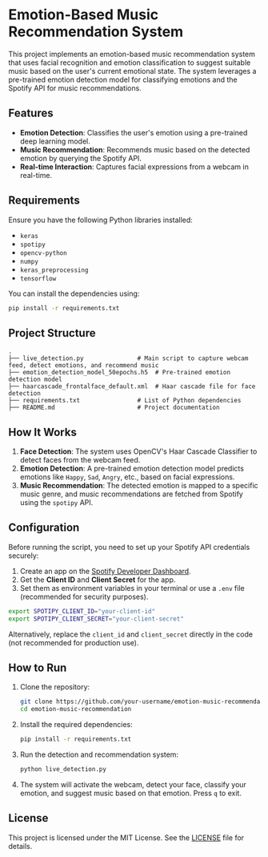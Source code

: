 
# Emotion-Based Music Recommendation System

This project implements an emotion-based music recommendation system that uses facial recognition and emotion classification to suggest suitable music based on the user's current emotional state. The system leverages a pre-trained emotion detection model for classifying emotions and the Spotify API for music recommendations.

## Features

- **Emotion Detection**: Classifies the user's emotion using a pre-trained deep learning model.
- **Music Recommendation**: Recommends music based on the detected emotion by querying the Spotify API.
- **Real-time Interaction**: Captures facial expressions from a webcam in real-time.

## Requirements

Ensure you have the following Python libraries installed:

- `keras`
- `spotipy`
- `opencv-python`
- `numpy`
- `keras_preprocessing`
- `tensorflow`

You can install the dependencies using:

```bash
pip install -r requirements.txt
```

## Project Structure

```
.
├── live_detection.py               # Main script to capture webcam feed, detect emotions, and recommend music
├── emotion_detection_model_50epochs.h5  # Pre-trained emotion detection model
├── haarcascade_frontalface_default.xml  # Haar cascade file for face detection
├── requirements.txt                # List of Python dependencies
├── README.md                       # Project documentation
```

## How It Works

1. **Face Detection**: The system uses OpenCV's Haar Cascade Classifier to detect faces from the webcam feed.
2. **Emotion Detection**: A pre-trained emotion detection model predicts emotions like `Happy`, `Sad`, `Angry`, etc., based on facial expressions.
3. **Music Recommendation**: The detected emotion is mapped to a specific music genre, and music recommendations are fetched from Spotify using the `spotipy` API.

## Configuration

Before running the script, you need to set up your Spotify API credentials securely:

1. Create an app on the [Spotify Developer Dashboard](https://developer.spotify.com/dashboard/applications).
2. Get the **Client ID** and **Client Secret** for the app.
3. Set them as environment variables in your terminal or use a `.env` file (recommended for security purposes).

```bash
export SPOTIPY_CLIENT_ID="your-client-id"
export SPOTIPY_CLIENT_SECRET="your-client-secret"
```

Alternatively, replace the `client_id` and `client_secret` directly in the code (not recommended for production use).

## How to Run

1. Clone the repository:

    ```bash
    git clone https://github.com/your-username/emotion-music-recommendation.git
    cd emotion-music-recommendation
    ```

2. Install the required dependencies:

    ```bash
    pip install -r requirements.txt
    ```

3. Run the detection and recommendation system:

    ```bash
    python live_detection.py
    ```

4. The system will activate the webcam, detect your face, classify your emotion, and suggest music based on that emotion. Press `q` to exit.

## License

This project is licensed under the MIT License. See the [LICENSE](LICENSE) file for details.
